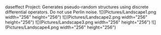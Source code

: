 daseffect Project:
  Generates pseudo-random structures using discrete differential operators.
  Do not use Perlin noise.
  ![](Pictures/Landscape1.png width="256" height="256")
  ![](Pictures/Landscape2.png width="256" height="256")
  ![](Pictures/Landscape3.png width="256" height="256")
  ![](Pictures/Landscape4.png width="256" height="256")
  
